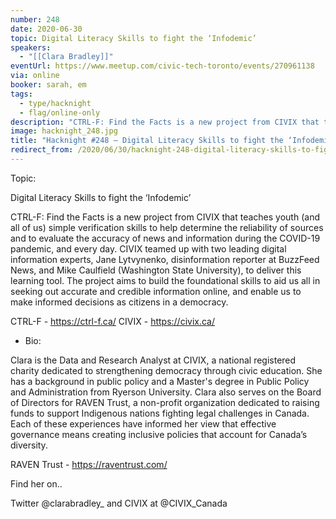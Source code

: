 ```yaml
---
number: 248
date: 2020-06-30
topic: Digital Literacy Skills to fight the ‘Infodemic’
speakers:
  - "[[Clara Bradley]]"
eventUrl: https://www.meetup.com/civic-tech-toronto/events/270961138
via: online
booker: sarah, em
tags:
  - type/hacknight
  - flag/online-only
description: "CTRL-F: Find the Facts is a new project from CIVIX that teaches youth (and all of us) simple verification skills to help determine the reliability of sources and to evaluate the accuracy of news and information during the COVID-19 pandemic, and every day. CIVIX teamed up with two leading digital information experts, Jane Lytvynenko, disinformation reporter at BuzzFeed News, and Mike Caulfield (Washington State University), to deliver this learning tool. The project aims to build the foundational skills to aid us all in seeking out accurate and credible information online, and enable us to make informed decisions as citizens in a democracy.  CTRL-F - https://ctrl-f.ca/ | CIVIX - https://civix.ca/"
image: hacknight_248.jpg
title: "Hacknight #248 – Digital Literacy Skills to fight the ‘Infodemic’"
redirect_from: /2020/06/30/hacknight-248-digital-literacy-skills-to-fight-the-infodemic-with-clara-bradley/
---
```


Topic:

Digital Literacy Skills to fight the ‘Infodemic’

CTRL-F: Find the Facts is a new project from CIVIX that teaches youth (and all of us) simple verification skills to help determine the reliability of sources and to evaluate the accuracy of news and information during the COVID-19 pandemic, and every day. CIVIX teamed up with two leading digital information experts, Jane Lytvynenko, disinformation reporter at BuzzFeed News, and Mike Caulfield (Washington State University), to deliver this learning tool. The project aims to build the foundational skills to aid us all in seeking out accurate and credible information online, and enable us to make informed decisions as citizens in a democracy.

CTRL-F - https://ctrl-f.ca/
CIVIX - https://civix.ca/

+ Bio:

Clara is the Data and Research Analyst at CIVIX, a national registered charity dedicated to strengthening democracy through civic education. She has a background in public policy and a Master's degree in Public Policy and Administration from Ryerson University. Clara also serves on the Board of Directors for RAVEN Trust, a non-profit organization dedicated to raising funds to support Indigenous nations fighting legal challenges in Canada. Each of these experiences have informed her view that effective governance means creating inclusive policies that account for Canada’s diversity.

RAVEN Trust - https://raventrust.com/

Find her on..

Twitter @clarabradley_
and CIVIX at @CIVIX_Canada
